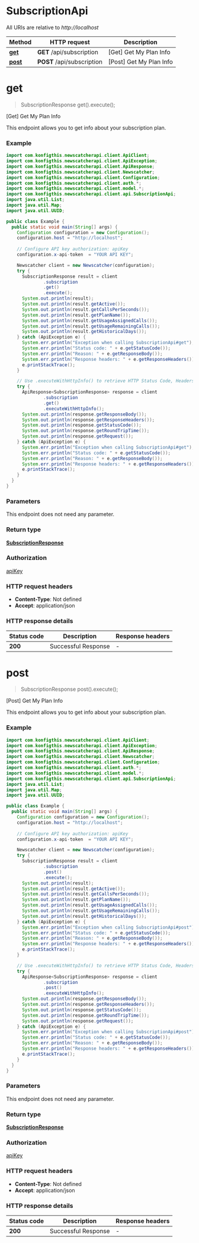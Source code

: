 # SubscriptionApi

All URIs are relative to *http://localhost*

| Method | HTTP request | Description |
|------------- | ------------- | -------------|
| [**get**](SubscriptionApi.md#get) | **GET** /api/subscription | [Get] Get My Plan Info |
| [**post**](SubscriptionApi.md#post) | **POST** /api/subscription | [Post] Get My Plan Info |


<a name="get"></a>
# **get**
> SubscriptionResponse get().execute();

[Get] Get My Plan Info

This endpoint allows you to get info about your subscription plan.

### Example
```java
import com.konfigthis.newscatcherapi.client.ApiClient;
import com.konfigthis.newscatcherapi.client.ApiException;
import com.konfigthis.newscatcherapi.client.ApiResponse;
import com.konfigthis.newscatcherapi.client.Newscatcher;
import com.konfigthis.newscatcherapi.client.Configuration;
import com.konfigthis.newscatcherapi.client.auth.*;
import com.konfigthis.newscatcherapi.client.model.*;
import com.konfigthis.newscatcherapi.client.api.SubscriptionApi;
import java.util.List;
import java.util.Map;
import java.util.UUID;

public class Example {
  public static void main(String[] args) {
    Configuration configuration = new Configuration();
    configuration.host = "http://localhost";
    
    // Configure API key authorization: apiKey
    configuration.x-api-token  = "YOUR API KEY";

    Newscatcher client = new Newscatcher(configuration);
    try {
      SubscriptionResponse result = client
              .subscription
              .get()
              .execute();
      System.out.println(result);
      System.out.println(result.getActive());
      System.out.println(result.getCallsPerSeconds());
      System.out.println(result.getPlanName());
      System.out.println(result.getUsageAssignedCalls());
      System.out.println(result.getUsageRemainingCalls());
      System.out.println(result.getHistoricalDays());
    } catch (ApiException e) {
      System.err.println("Exception when calling SubscriptionApi#get");
      System.err.println("Status code: " + e.getStatusCode());
      System.err.println("Reason: " + e.getResponseBody());
      System.err.println("Response headers: " + e.getResponseHeaders());
      e.printStackTrace();
    }

    // Use .executeWithHttpInfo() to retrieve HTTP Status Code, Headers and Request
    try {
      ApiResponse<SubscriptionResponse> response = client
              .subscription
              .get()
              .executeWithHttpInfo();
      System.out.println(response.getResponseBody());
      System.out.println(response.getResponseHeaders());
      System.out.println(response.getStatusCode());
      System.out.println(response.getRoundTripTime());
      System.out.println(response.getRequest());
    } catch (ApiException e) {
      System.err.println("Exception when calling SubscriptionApi#get");
      System.err.println("Status code: " + e.getStatusCode());
      System.err.println("Reason: " + e.getResponseBody());
      System.err.println("Response headers: " + e.getResponseHeaders());
      e.printStackTrace();
    }
  }
}

```

### Parameters
This endpoint does not need any parameter.

### Return type

[**SubscriptionResponse**](SubscriptionResponse.md)

### Authorization

[apiKey](../README.md#apiKey)

### HTTP request headers

 - **Content-Type**: Not defined
 - **Accept**: application/json

### HTTP response details
| Status code | Description | Response headers |
|-------------|-------------|------------------|
| **200** | Successful Response |  -  |

<a name="post"></a>
# **post**
> SubscriptionResponse post().execute();

[Post] Get My Plan Info

This endpoint allows you to get info about your subscription plan.

### Example
```java
import com.konfigthis.newscatcherapi.client.ApiClient;
import com.konfigthis.newscatcherapi.client.ApiException;
import com.konfigthis.newscatcherapi.client.ApiResponse;
import com.konfigthis.newscatcherapi.client.Newscatcher;
import com.konfigthis.newscatcherapi.client.Configuration;
import com.konfigthis.newscatcherapi.client.auth.*;
import com.konfigthis.newscatcherapi.client.model.*;
import com.konfigthis.newscatcherapi.client.api.SubscriptionApi;
import java.util.List;
import java.util.Map;
import java.util.UUID;

public class Example {
  public static void main(String[] args) {
    Configuration configuration = new Configuration();
    configuration.host = "http://localhost";
    
    // Configure API key authorization: apiKey
    configuration.x-api-token  = "YOUR API KEY";

    Newscatcher client = new Newscatcher(configuration);
    try {
      SubscriptionResponse result = client
              .subscription
              .post()
              .execute();
      System.out.println(result);
      System.out.println(result.getActive());
      System.out.println(result.getCallsPerSeconds());
      System.out.println(result.getPlanName());
      System.out.println(result.getUsageAssignedCalls());
      System.out.println(result.getUsageRemainingCalls());
      System.out.println(result.getHistoricalDays());
    } catch (ApiException e) {
      System.err.println("Exception when calling SubscriptionApi#post");
      System.err.println("Status code: " + e.getStatusCode());
      System.err.println("Reason: " + e.getResponseBody());
      System.err.println("Response headers: " + e.getResponseHeaders());
      e.printStackTrace();
    }

    // Use .executeWithHttpInfo() to retrieve HTTP Status Code, Headers and Request
    try {
      ApiResponse<SubscriptionResponse> response = client
              .subscription
              .post()
              .executeWithHttpInfo();
      System.out.println(response.getResponseBody());
      System.out.println(response.getResponseHeaders());
      System.out.println(response.getStatusCode());
      System.out.println(response.getRoundTripTime());
      System.out.println(response.getRequest());
    } catch (ApiException e) {
      System.err.println("Exception when calling SubscriptionApi#post");
      System.err.println("Status code: " + e.getStatusCode());
      System.err.println("Reason: " + e.getResponseBody());
      System.err.println("Response headers: " + e.getResponseHeaders());
      e.printStackTrace();
    }
  }
}

```

### Parameters
This endpoint does not need any parameter.

### Return type

[**SubscriptionResponse**](SubscriptionResponse.md)

### Authorization

[apiKey](../README.md#apiKey)

### HTTP request headers

 - **Content-Type**: Not defined
 - **Accept**: application/json

### HTTP response details
| Status code | Description | Response headers |
|-------------|-------------|------------------|
| **200** | Successful Response |  -  |

